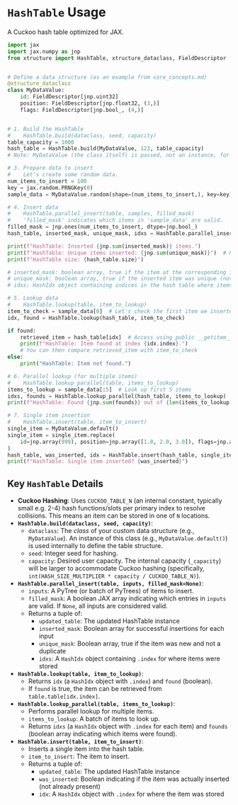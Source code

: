 # `HashTable` Usage

A Cuckoo hash table optimized for JAX.

```python
import jax
import jax.numpy as jnp
from xtructure import HashTable, xtructure_dataclass, FieldDescriptor


# Define a data structure (as an example from core_concepts.md)
@xtructure_dataclass
class MyDataValue:
    id: FieldDescriptor[jnp.uint32]
    position: FieldDescriptor[jnp.float32, (3,)]
    flags: FieldDescriptor[jnp.bool_, (4,)]


# 1. Build the HashTable
#    HashTable.build(dataclass, seed, capacity)
table_capacity = 1000
hash_table = HashTable.build(MyDataValue, 123, table_capacity)
# Note: MyDataValue (the class itself) is passed, not an instance, for build.

# 3. Prepare data to insert
#    Let's create some random data.
num_items_to_insert = 100
key = jax.random.PRNGKey(0)
sample_data = MyDataValue.random(shape=(num_items_to_insert,), key=key)

# 4. Insert data
#    HashTable.parallel_insert(table, samples, filled_mask)
#    'filled_mask' indicates which items in 'sample_data' are valid.
filled_mask = jnp.ones(num_items_to_insert, dtype=jnp.bool_)
hash_table, inserted_mask, unique_mask, idxs = HashTable.parallel_insert(hash_table, sample_data, filled_mask)

print(f"HashTable: Inserted {jnp.sum(inserted_mask)} items.")
print(f"HashTable: Unique items inserted: {jnp.sum(unique_mask)}")  # Number of items that were not already present
print(f"HashTable size: {hash_table.size}")

# inserted_mask: boolean array, true if the item at the corresponding input index was successfully inserted.
# unique_mask: boolean array, true if the inserted item was unique (not a duplicate).
# idxs: HashIdx object containing indices in the hash table where items were stored.

# 5. Lookup data
#    HashTable.lookup(table, item_to_lookup)
item_to_check = sample_data[0]  # Let's check the first item we inserted
idx, found = HashTable.lookup(hash_table, item_to_check)

if found:
    retrieved_item = hash_table[idx]  # Access using public __getitem__ with HashIdx
    print(f"HashTable: Item found at index {idx.index}.")
    # You can then compare retrieved_item with item_to_check
else:
    print("HashTable: Item not found.")

# 6. Parallel lookup (for multiple items)
#    HashTable.lookup_parallel(table, items_to_lookup)
items_to_lookup = sample_data[:5]  # Look up first 5 items
idxs, founds = HashTable.lookup_parallel(hash_table, items_to_lookup)
print(f"HashTable: Found {jnp.sum(founds)} out of {len(items_to_lookup)} items in parallel lookup.")

# 7. Single item insertion
#    HashTable.insert(table, item_to_insert)
single_item = MyDataValue.default()
single_item = single_item.replace(
    id=jnp.array(999), position=jnp.array([1.0, 2.0, 3.0]), flags=jnp.array([True, False, True, False])
)
hash_table, was_inserted, idx = HashTable.insert(hash_table, single_item)
print(f"HashTable: Single item inserted? {was_inserted}")
```

## Key `HashTable` Details

*   **Cuckoo Hashing**: Uses `CUCKOO_TABLE_N` (an internal constant, typically small e.g. 2-4) hash functions/slots per primary index to resolve collisions. This means an item can be stored in one of `N` locations.
*   **`HashTable.build(dataclass, seed, capacity)`**:
    *   `dataclass`: The *class* of your custom data structure (e.g., `MyDataValue`). An instance of this class (e.g., `MyDataValue.default()`) is used internally to define the table structure.
    *   `seed`: Integer seed for hashing.
    *   `capacity`: Desired user capacity. The internal capacity (`_capacity`) will be larger to accommodate Cuckoo hashing (specifically, `int(HASH_SIZE_MULTIPLIER * capacity / CUCKOO_TABLE_N)`).
*   **`HashTable.parallel_insert(table, inputs, filled_mask=None)`**:
    *   `inputs`: A PyTree (or batch of PyTrees) of items to insert.
    *   `filled_mask`: A boolean JAX array indicating which entries in `inputs` are valid. If `None`, all inputs are considered valid.
    *   Returns a tuple of:
        *   `updated_table`: The updated HashTable instance
        *   `inserted_mask`: Boolean array for successful insertions for each input
        *   `unique_mask`: Boolean array, true if the item was new and not a duplicate
        *   `idxs`: A `HashIdx` object containing `.index` for where items were stored
*   **`HashTable.lookup(table, item_to_lookup)`**:
    *   Returns `idx` (a `HashIdx` object with `.index`) and `found` (boolean).
    *   If `found` is true, the item can be retrieved from `table.table[idx.index]`.
*   **`HashTable.lookup_parallel(table, items_to_lookup)`**:
    *   Performs parallel lookup for multiple items.
    *   `items_to_lookup`: A batch of items to look up.
    *   Returns `idxs` (a `HashIdx` object with `.index` for each item) and `founds` (boolean array indicating which items were found).
*   **`HashTable.insert(table, item_to_insert)`**:
    *   Inserts a single item into the hash table.
    *   `item_to_insert`: The item to insert.
    *   Returns a tuple of:
        *   `updated_table`: The updated HashTable instance
        *   `was_inserted`: Boolean indicating if the item was actually inserted (not already present)
        *   `idx`: A `HashIdx` object with `.index` for where the item was stored
